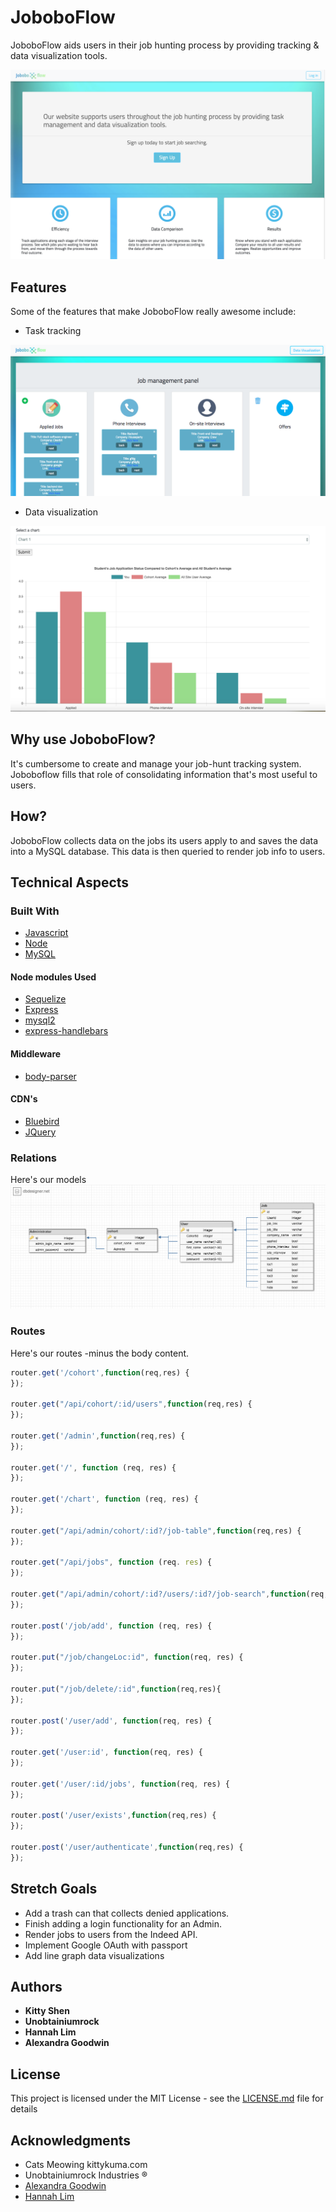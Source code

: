 # JoboboFlow
JoboboFlow aids users in their job hunting process by providing tracking & data visualization tools. 

<img src="./README/landing-page.PNG">

## Features
Some of the features that make JoboboFlow really awesome include:

* Task tracking
<img src="./README/task-board.png">

* Data visualization
<img src="./README/visual-analysis.png">


## Why use JoboboFlow?
It's cumbersome to create and manage your job-hunt tracking system. Joboboflow fills that role of consolidating information that's most useful to users.


## How?
JoboboFlow collects data on the jobs its users apply to and saves the data into a MySQL database. This data is then queried to render job info to users.


## Technical Aspects

### Built With
* [Javascript](https://eloquentjavascript.net/)
* [Node](https://nodejs.org/en/)
* [MySQL](https://www.mysql.com/)

#### Node modules Used
* [Sequelize](http://docs.sequelizejs.com/)
* [Express](https://expressjs.com/)
* [mysql2](https://github.com/sidorares/node-mysql2)
* [express-handlebars](https://github.com/ericf/express-handlebars)


#### Middleware
* [body-parser](https://github.com/expressjs/body-parser)

#### CDN's
* [Bluebird](http://bluebirdjs.com/docs/getting-started.html)
* [JQuery](https://api.jquery.com/)

### Relations
Here's our models
<img src="./README/schema-tables.png">

### Routes
Here's our routes -minus the body content.


```javascript
router.get('/cohort',function(req,res) {
});

router.get("/api/cohort/:id/users",function(req,res) {
});

router.get('/admin',function(req,res) {
});

router.get('/', function (req, res) {
});

router.get('/chart', function (req, res) {
});

router.get("/api/admin/cohort/:id?/job-table",function(req,res) {
});

router.get("/api/jobs", function (req. res) {
});

router.get("/api/admin/cohort/:id?/users/:id?/job-search",function(req,res) {
});

router.post('/job/add', function (req, res) {
});

router.put("/job/changeLoc:id", function(req, res) {
});

router.put("/job/delete/:id",function(req,res){
});

router.post('/user/add', function(req, res) {
});

router.get('/user:id', function(req, res) {
});

router.get('/user/:id/jobs', function(req, res) {
});

router.post('/user/exists',function(req,res) {
});

router.post('/user/authenticate',function(req,res) {
});
```


## Stretch Goals
* Add a trash can that collects denied applications.
* Finish adding a login functionality for an Admin.
* Render jobs to users from the Indeed API.
* Implement Google OAuth with passport
* Add line graph data visualizations

## Authors

* **Kitty Shen**
* **Unobtainiumrock**
* **Hannah Lim**
* **Alexandra Goodwin**

## License

This project is licensed under the MIT License - see the [LICENSE.md](LICENSE.md) file for details

## Acknowledgments

* Cats Meowing kittykuma.com
* Unobtainiumrock Industries ®
* [Alexandra Goodwin](https://github.com/alexgood1)
* [Hannah Lim](https://github.com/hannahlim213)

